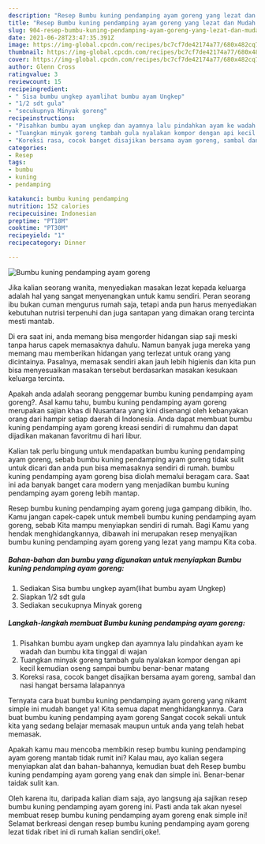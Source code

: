 ```yaml
---
description: "Resep Bumbu kuning pendamping ayam goreng yang lezat dan Mudah Dibuat"
title: "Resep Bumbu kuning pendamping ayam goreng yang lezat dan Mudah Dibuat"
slug: 904-resep-bumbu-kuning-pendamping-ayam-goreng-yang-lezat-dan-mudah-dibuat
date: 2021-06-28T23:47:35.391Z
image: https://img-global.cpcdn.com/recipes/bc7cf7de42174a77/680x482cq70/bumbu-kuning-pendamping-ayam-goreng-foto-resep-utama.jpg
thumbnail: https://img-global.cpcdn.com/recipes/bc7cf7de42174a77/680x482cq70/bumbu-kuning-pendamping-ayam-goreng-foto-resep-utama.jpg
cover: https://img-global.cpcdn.com/recipes/bc7cf7de42174a77/680x482cq70/bumbu-kuning-pendamping-ayam-goreng-foto-resep-utama.jpg
author: Glenn Cross
ratingvalue: 3
reviewcount: 15
recipeingredient:
- " Sisa bumbu ungkep ayamlihat bumbu ayam Ungkep"
- "1/2 sdt gula"
- "secukupnya Minyak goreng"
recipeinstructions:
- "Pisahkan bumbu ayam ungkep dan ayamnya lalu pindahkan ayam ke wadah dan bumbu kita tinggal di wajan"
- "Tuangkan minyak goreng tambah gula nyalakan kompor dengan api kecil kemudian oseng sampai bumbu benar-benar matang"
- "Koreksi rasa, cocok banget disajikan bersama ayam goreng, sambal dan nasi hangat bersama lalapannya"
categories:
- Resep
tags:
- bumbu
- kuning
- pendamping

katakunci: bumbu kuning pendamping 
nutrition: 152 calories
recipecuisine: Indonesian
preptime: "PT18M"
cooktime: "PT30M"
recipeyield: "1"
recipecategory: Dinner

---
```



![Bumbu kuning pendamping ayam goreng](https://img-global.cpcdn.com/recipes/bc7cf7de42174a77/680x482cq70/bumbu-kuning-pendamping-ayam-goreng-foto-resep-utama.jpg)

Jika kalian seorang wanita, menyediakan masakan lezat kepada keluarga adalah hal yang sangat menyenangkan untuk kamu sendiri. Peran seorang ibu bukan cuman mengurus rumah saja, tetapi anda pun harus menyediakan kebutuhan nutrisi terpenuhi dan juga santapan yang dimakan orang tercinta mesti mantab.

Di era  saat ini, anda memang bisa mengorder hidangan siap saji meski tanpa harus capek memasaknya dahulu. Namun banyak juga mereka yang memang mau memberikan hidangan yang terlezat untuk orang yang dicintainya. Pasalnya, memasak sendiri akan jauh lebih higienis dan kita pun bisa menyesuaikan masakan tersebut berdasarkan masakan kesukaan keluarga tercinta. 



Apakah anda adalah seorang penggemar bumbu kuning pendamping ayam goreng?. Asal kamu tahu, bumbu kuning pendamping ayam goreng merupakan sajian khas di Nusantara yang kini disenangi oleh kebanyakan orang dari hampir setiap daerah di Indonesia. Anda dapat membuat bumbu kuning pendamping ayam goreng kreasi sendiri di rumahmu dan dapat dijadikan makanan favoritmu di hari libur.

Kalian tak perlu bingung untuk mendapatkan bumbu kuning pendamping ayam goreng, sebab bumbu kuning pendamping ayam goreng tidak sulit untuk dicari dan anda pun bisa memasaknya sendiri di rumah. bumbu kuning pendamping ayam goreng bisa diolah memalui beragam cara. Saat ini ada banyak banget cara modern yang menjadikan bumbu kuning pendamping ayam goreng lebih mantap.

Resep bumbu kuning pendamping ayam goreng juga gampang dibikin, lho. Kamu jangan capek-capek untuk membeli bumbu kuning pendamping ayam goreng, sebab Kita mampu menyiapkan sendiri di rumah. Bagi Kamu yang hendak menghidangkannya, dibawah ini merupakan resep menyajikan bumbu kuning pendamping ayam goreng yang lezat yang mampu Kita coba.

<!--inarticleads1-->

##### Bahan-bahan dan bumbu yang digunakan untuk menyiapkan Bumbu kuning pendamping ayam goreng:

1. Sediakan  Sisa bumbu ungkep ayam(lihat bumbu ayam Ungkep)
1. Siapkan 1/2 sdt gula
1. Sediakan secukupnya Minyak goreng




<!--inarticleads2-->

##### Langkah-langkah membuat Bumbu kuning pendamping ayam goreng:

1. Pisahkan bumbu ayam ungkep dan ayamnya lalu pindahkan ayam ke wadah dan bumbu kita tinggal di wajan
1. Tuangkan minyak goreng tambah gula nyalakan kompor dengan api kecil kemudian oseng sampai bumbu benar-benar matang
1. Koreksi rasa, cocok banget disajikan bersama ayam goreng, sambal dan nasi hangat bersama lalapannya




Ternyata cara buat bumbu kuning pendamping ayam goreng yang nikamt simple ini mudah banget ya! Kita semua dapat menghidangkannya. Cara buat bumbu kuning pendamping ayam goreng Sangat cocok sekali untuk kita yang sedang belajar memasak maupun untuk anda yang telah hebat memasak.

Apakah kamu mau mencoba membikin resep bumbu kuning pendamping ayam goreng mantab tidak rumit ini? Kalau mau, ayo kalian segera menyiapkan alat dan bahan-bahannya, kemudian buat deh Resep bumbu kuning pendamping ayam goreng yang enak dan simple ini. Benar-benar taidak sulit kan. 

Oleh karena itu, daripada kalian diam saja, ayo langsung aja sajikan resep bumbu kuning pendamping ayam goreng ini. Pasti anda tak akan nyesel membuat resep bumbu kuning pendamping ayam goreng enak simple ini! Selamat berkreasi dengan resep bumbu kuning pendamping ayam goreng lezat tidak ribet ini di rumah kalian sendiri,oke!.

